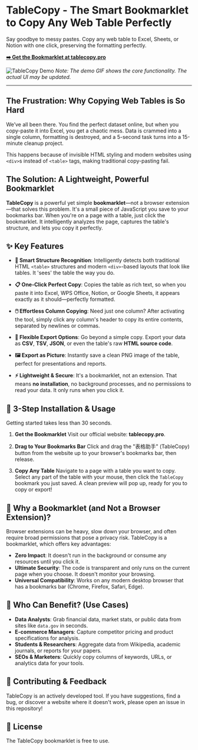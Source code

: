 # TableCopy - The Smart Bookmarklet to Copy Any Web Table Perfectly

Say goodbye to messy pastes. Copy any web table to Excel, Sheets, or Notion with one click, preserving the formatting perfectly.

**[➡️ Get the Bookmarklet at tablecopy.pro](https://tablecopy.pro)**

![TableCopy Demo](https://tablecopy.pro/tablecopy_show.gif)
*Note: The demo GIF shows the core functionality. The actual UI may be updated.*

---

## The Frustration: Why Copying Web Tables is So Hard

We’ve all been there. You find the perfect dataset online, but when you copy-paste it into Excel, you get a chaotic mess. Data is crammed into a single column, formatting is destroyed, and a 5-second task turns into a 15-minute cleanup project.

This happens because of invisible HTML styling and modern websites using `<div>`s instead of `<table>` tags, making traditional copy-pasting fail.

## The Solution: A Lightweight, Powerful Bookmarklet

**TableCopy** is a powerful yet simple **bookmarklet**—not a browser extension—that solves this problem. It's a small piece of JavaScript you save to your bookmarks bar. When you're on a page with a table, just click the bookmarklet. It intelligently analyzes the page, captures the table's structure, and lets you copy it perfectly.

## ✨ Key Features

*   **🧠 Smart Structure Recognition**: Intelligently detects both traditional HTML `<table>` structures and modern `<div>`-based layouts that look like tables. It 'sees' the table the way you do.

*   **📋 One-Click Perfect Copy**: Copies the table as rich text, so when you paste it into Excel, WPS Office, Notion, or Google Sheets, it appears exactly as it should—perfectly formatted.

*   **🖱️ Effortless Column Copying**: Need just one column? After activating the tool, simply click any column's header to copy its entire contents, separated by newlines or commas.

*   **📄 Flexible Export Options**: Go beyond a simple copy. Export your data as **CSV**, **TSV**, **JSON**, or even the table's raw **HTML source code**.

*   **🖼️ Export as Picture**: Instantly save a clean PNG image of the table, perfect for presentations and reports.

*   **⚡ Lightweight & Secure**: It's a bookmarklet, not an extension. That means **no installation**, no background processes, and no permissions to read your data. It only runs when you click it.

## 🚀 3-Step Installation & Usage

Getting started takes less than 30 seconds.

1.  **Get the Bookmarklet**
    Visit our official website: **tablecopy.pro**.

2.  **Drag to Your Bookmarks Bar**
    Click and drag the "表格助手" (TableCopy) button from the website up to your browser's bookmarks bar, then release.

3.  **Copy Any Table**
    Navigate to a page with a table you want to copy. Select any part of the table with your mouse, then click the `TableCopy` bookmark you just saved. A clean preview will pop up, ready for you to copy or export!

## 🤔 Why a Bookmarklet (and Not a Browser Extension)?

Browser extensions can be heavy, slow down your browser, and often require broad permissions that pose a privacy risk. TableCopy is a bookmarklet, which offers key advantages:

*   **Zero Impact**: It doesn't run in the background or consume any resources until you click it.
*   **Ultimate Security**: The code is transparent and only runs on the current page when you choose. It doesn't monitor your browsing.
*   **Universal Compatibility**: Works on any modern desktop browser that has a bookmarks bar (Chrome, Firefox, Safari, Edge).

## 🎯 Who Can Benefit? (Use Cases)

*   **Data Analysts**: Grab financial data, market stats, or public data from sites like `data.gov` in seconds.
*   **E-commerce Managers**: Capture competitor pricing and product specifications for analysis.
*   **Students & Researchers**: Aggregate data from Wikipedia, academic journals, or reports for your papers.
*   **SEOs & Marketers**: Quickly copy columns of keywords, URLs, or analytics data for your tools.

## 🤝 Contributing & Feedback

TableCopy is an actively developed tool. If you have suggestions, find a bug, or discover a website where it doesn't work, please open an issue in this repository!

## 📄 License

The TableCopy bookmarklet is free to use.
